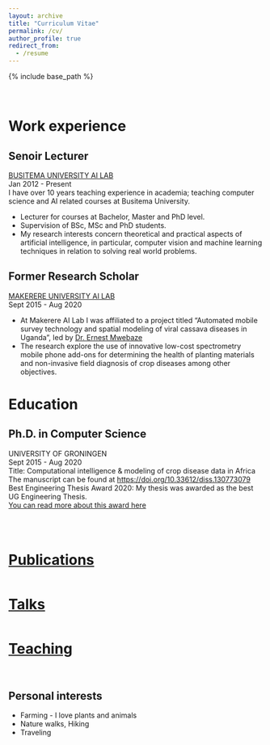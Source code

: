 ```yaml
---
layout: archive
title: "Curriculum Vitae"
permalink: /cv/
author_profile: true
redirect_from:
  - /resume
---
```

{% include base_path %}

<div style="padding-top: 20px;"></div>

# Work experience

## Senoir Lecturer 
<a href="https://air.ug/" target="_blank">BUSITEMA UNIVERSITY AI LAB</a>  <br>
Jan 2012 - Present <br>
I have over 10 years teaching experience in academia; teaching computer science and AI related courses at Busitema University.  
* Lecturer for courses at Bachelor, Master and PhD level.<br>
* Supervision of BSc, MSc and PhD students.<br>
* My research interests concern theoretical and practical aspects of artificial intelligence, in particular, computer vision and machine learning techniques in relation to solving real world problems. 

## Former Research Scholar 
<a href="https://air.ug/" target="_blank">MAKERERE UNIVERSITY AI LAB</a> <br> 
Sept 2015 - Aug 2020 <br>
* At Makerere AI Lab I was affiliated to a project titled “Automated mobile survey technology and
spatial modeling of viral cassava diseases in Uganda”, led by <a href="https://emwebaze.github.io/" target="_blank"> Dr. Ernest Mwebaze</a> <br>
* The research explore the use of innovative low-cost spectrometry mobile phone add-ons for determining the health of planting materials and non-invasive field diagnosis of crop diseases among other objectives. 


# Education
## Ph.D. in Computer Science
UNIVERSITY OF GRONINGEN <br> 
Sept 2015 - Aug 2020 <br>
Title: Computational intelligence & modeling of crop disease data in Africa <br>
The manuscript can be found at <a href="https://doi.org/10.33612/diss.130773079" target="_blank">https://doi.org/10.33612/diss.130773079 </a> <br>
Best Engineering Thesis Award 2020: My thesis was awarded as the best UG Engineering Thesis.
<br> 
<a href="https://www.rug.nl/news/2021/01/best-engineering-thesis-2021-for"> You can read more about this award here
</a> <br> 

<div style="padding-top: 15px;"></div>

<h1 style="padding-top: 15px;"><a href="https://estefaniatalavera.github.io/publications/" target="_blank">Publications</a></h1>

<h1 style="padding-top: 15px;"><a href="https://estefaniatalavera.github.io/talks/" target="_blank">Talks</a></h1>

<h1 style="padding-top: 15px;"><a href="https://estefaniatalavera.github.io/teaching/" target="_blank">Teaching</a></h1>

<div style="padding-top: 15px;"></div>


## Personal interests
* Farming - I love plants and animals
* Nature walks, Hiking
* Traveling 
